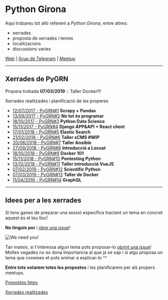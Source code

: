 # Python Girona

Aquí trobareu tot allò referent a *Python Girona*, entre altres:
- xerrades
- proposta de xerrades i temes
- localitzacions
- discussions varies

[Web](http://pythongirona.cat) | [Grup de Telegram](https://t.me/pygrn) | [Meetup](https://www.meetup.com/PythonGirona)

-----------------


## Xerrades de PyGRN

Propera trobada **07/03/2019** :: Taller Docker!!!

Xerrades realitzades i planificació de les properes

- [12/07/2017 - PyGRN#1](xerrades/2017/20170712) **Scrapy + Pandas**
- [13/09/2017 - PyGRN#2](xerrades/2017/20170913) **No tot és programar**
- [18/10/2017 - PyGRN#3](xerrades/2017/20171018) **Python Data Science**
- [15/11/2017 - PyGRN#4](xerrades/2017/20171115) **Django APP&API + React client**
- [17/01/2018 - PyGRN#5](xerrades/2018/20180117) **Elastic Search**
- [21/02/2018 - PyGRN#6](xerrades/2018/20180221) **Taller sCMS #WIP**
- [20/06/2018 - PyGRN#7](xerrades/2018/20180620) **Taller Ansible**
- [27/09/2018 - PyGRN#8](xerrades/2018/20180927) **Introducció a Locust**
- [18/10/2018 - PyGRN#9](xerrades/2018/20181018) **Docker 101**
- [15/11/2018 - PyGRN#10](xerrades/2018/20181115) **Pentesting Python**
- [13/12/2018 - PyGRN#11](xerrades/2018/20181213) **Taller introducció VueJS**
- [07/02/2019 - PyGRN#12](xerrades/2019/20190207) **Scientific Python**
- [07/03/2019 - PyGRN#13](xerrades/2019/20190307) **Taller de Docker**
- [11/04/2019 - PyGRN#14](xerrades/2019/20190411) **GraphQL**


-----------------


## Idees per a les xerrades

Si tens ganes de preparar una sessió específica tractant un tema en concret aquest és el teu lloc!

**No tinguis por** i [obre una issue](https://github.com/pygrn/xerrades/issues/new)!

![We need you!](https://myopenuniversitylife.files.wordpress.com/2011/08/we-need-you.jpg)

Tan mateix, si t'interessa algun tema pots proposar-lo [obrint una issue](https://github.com/pygrn/xerrades/issues/new)! Moltes vegades no es dona importancia al que ja se sap i si algú proposa un tema que coneixes et pots animar a explicar-lo ^^

**Entre tots votarem totes les propostes** i les planificarem per als propers meetups.


[Propostes fetes](https://github.com/pygrn/xerrades/issues)

[Xerrades realitzades](xerrades/)
